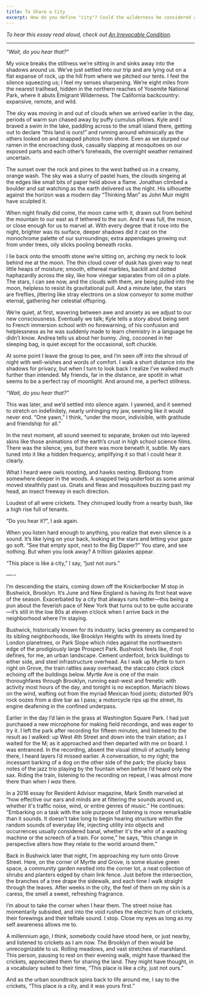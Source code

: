 ```yaml
---
title: To Share a City
excerpt: How do you define "city"? Could the wilderness be considered a city?
---
```


_To hear this essay read aloud, check out [An Irrevocable Condition](/an-irrevocable-condition)_.

---

_“Wait, do you hear that?”_

My voice breaks the stillness we’re sitting in and sinks away into the shadows around us. We’ve just settled into our trip and are lying out on a flat expanse of rock, up the hill from where we pitched our tents. I feel the silence squeezing us; I feel my senses sharpening. We’re eight miles from the nearest trailhead, hidden in the northern reaches of Yosemite National Park, where it abuts Emigrant Wilderness. The California backcountry: expansive, remote, and wild.

The sky was moving in and out of clouds when we arrived earlier in the day, periods of warm sun chased away by puffy cumulus pillows. Kyle and I braved a swim in the lake, paddling across to the small island there, getting out to declare “this land is ours!” and running around whimsically as the others looked on and snapped photos from shore. Even as we slurped our ramen in the encroaching dusk, casually slapping at mosquitoes on our exposed parts and each other’s foreheads, the overnight weather remained uncertain.

The sunset over the rock and pines to the west bathed us in a creamy, orange wash. The sky was a slurry of pastel hues, the clouds singeing at the edges like small bits of paper held above a flame. Jonathan climbed a boulder and sat watching as the earth delivered us the night. His silhouette against the horizon was a modern day “Thinking Man” as John Muir might have sculpted it.

When night finally did come, the moon came with it, drawn out from behind the mountain to our east as if tethered to the sun. And it was full, the moon, or close enough for us to marvel at. With every degree that it rose into the night, brighter was its surface, deeper shadows did it cast on the monochrome palette of our surroundings; extra appendages growing out from under trees, oily slicks pooling beneath rocks.

I lie back onto the smooth stone we’re sitting on, arching my neck to look behind me at the moon. The thin cloud cover of dusk has given way to neat little heaps of moisture; smooth, ethereal marbles, backlit and dotted haphazardly across the sky, like how vinegar separates from oil on a plate. The stars, I can see now, and the clouds with them, are being pulled into the moon, helpless to resist its gravitational pull. And a minute later, the stars are fireflies, jittering like stray electrons on a slow conveyor to some mother eternal, gathering her celestial offspring.

We’re quiet, at first, wavering between awe and anxiety as we adjust to our new consciousness. Eventually we talk; Kyle tells a story about being sent to French immersion school with no forewarning, of his confusion and helplessness as he was suddenly made to learn chemistry in a language he didn’t know. Andrea tells us about her bunny. Jing, cocooned in her sleeping bag, is quiet except for the occasional, soft chuckle.

At some point I leave the group to pee, and I’m seen off into the shroud of night with well-wishes and words of comfort. I walk a short distance into the shadows for privacy, but when I turn to look back I realize I’ve walked much further than intended. My friends, far in the distance, are spotlit in what seems to be a perfect ray of moonlight. And around me, a perfect stillness.

_“Wait, do you hear that?”_

This was later, and we’d settled into silence again. I yawned, and it seemed to stretch on indefinitely, nearly unhinging my jaw, seeming like it would never end. “One yawn,” I think, “under the moon, indivisible, with gratitude and friendship for all.”

In the next moment, all sound seemed to separate, broken out into layered skins like those animations of the earth’s crust in high school science films. There was the silence, yes, but there was more beneath it, subtle. My ears tuned into it like a hidden frequency, amplifying it so that I could hear it clearly.

What I heard were owls roosting, and hawks nesting. Birdsong from somewhere deeper in the woods. A snapped twig underfoot as some animal moved stealthily past us. Gnats and fleas and mosquitoes buzzing past my head, an insect freeway in each direction.

Loudest of all were crickets. They chirruped loudly from a nearby bush, like a high rise full of tenants.

“Do you hear it?”, I ask again.

When you listen hard enough to anything, you realize that even silence is a sound. It’s like lying on your back, looking at the stars and letting your gaze go soft. “See that empty spot, next to the Big Dipper?” You stare, and see nothing. But when you look away? A trillion galaxies appear.

“This place is like a city,” I say, “just not ours.”

—--

I’m descending the stairs, coming down off the Knickerbocker M stop in Bushwick, Brooklyn. It’s June and New England is having its first heat wave of the season. Exacerbated by a city that always runs hotter—this being a pun about the feverish pace of New York that turns out to be quite accurate—it’s still in the low 80s at eleven o’clock when I arrive back in the neighborhood where I’m staying.

Bushwick, historically known for its industry, lacks greenery as compared to its sibling neighborhoods, like Brooklyn Heights with its streets lined by London planetrees, or Park Slope which rides against the northwestern edge of the prodigiously large Prospect Park. Bushwick feels like, if not defines, for me, an urban landscape. Cement underfoot, brick buildings to either side, and steel infrastructure overhead. As I walk up Myrtle to turn right on Grove, the train rattles away overhead, the staccato _clack clack_ echoing off the buildings below. Myrtle Ave is one of the main thoroughfares through Brooklyn, running east-west and frenetic with activity most hours of the day, and tonight is no exception. Mariachi blows on the wind, wafting out from the myriad Mexican food joints; distorted 90’s rock oozes from a dive bar as I pass; a motorcycle rips up the street, its engine deafening in the confined underpass.

Earlier in the day I’d lain in the grass at Washington Square Park. I had just purchased a new microphone for making field recordings, and was eager to try it. I left the park after recording for fifteen minutes, and listened to the result as I walked: up West 4th Street and down into the train station; as I waited for the M; as it approached and then departed with me on board. I was entranced. In the recording, absent the visual stimuli of actually being there, I heard layers I’d missed earlier. A conversation, to my right; the incessant barking of a dog on the other side of the park; the plucky bass notes of the jazz trio playing by the fountain when before I’d heard only the sax. Riding the train, listening to the recording on repeat, I was almost more there than when I _was_ there.

In a 2016 essay for Resident Advisor magazine, Mark Smith marveled at “how effective our ears and minds are at filtering the sounds around us, whether it's traffic noise, wind, or entire genres of music.” He continues: “Embarking on a task with the sole purpose of listening is more remarkable than it sounds. It doesn't take long to begin hearing structure within the random sounds of everyday life, injecting utility into objects and occurrences usually considered banal, whether it's the whir of a washing machine or the screech of a train. For some,” he says, “this change in perspective alters how they relate to the world around them.”

Back in Bushwick later that night, I’m approaching my turn onto Grove Street. Here, on the corner of Myrtle and Grove, is some elusive green space, a community garden nestled into the corner lot, a neat collection of shrubs and planters edged by chain link fence. Just before the intersection, the branches of a tree drape the sidewalk, and each time I walk straight through the leaves. After weeks in the city, the feel of them on my skin is a caress, the smell a sweet, refreshing fragrance.

I’m about to take the corner when I hear them. The street noise has momentarily subsided, and into the void rushes the electric hum of crickets, their forewings and their telltale sound. I stop. Close my eyes as long as my self awareness allows me to.

A millennium ago, I think, somebody could have stood here, or just nearby, and listened to crickets as I am now. The Brooklyn of then would be unrecognizable to us. Rolling meadows, and vast stretches of marshland. This person, pausing to rest on their evening walk, might have thanked the crickets, appreciated them for sharing the land. They might have thought, in a vocabulary suited to their time, “This place is like a city, just not ours.”

And as the urban soundtrack spins back to life around me, I say to the crickets, “This place _is_ a city, and it was yours first.”
